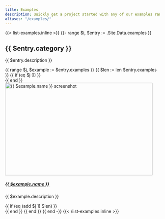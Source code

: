 ```yaml
---
title: Examples
description: Quickly get a project started with any of our examples ranging from using parts of the framework to custom components and layouts.
aliases: "/examples/"
---
```


{{< list-examples.inline >}}
{{- range $i, $entry := .Site.Data.examples }}
  <h2>{{ $entry.category }}</h2>
  <p>{{ $entry.description }}</p>
    {{ range $j, $example := $entry.examples }}
      {{ $len := len $entry.examples }}
      {{ if (eq $j 0) }}<div class="row">{{ end }}
        <div class="col-sm-6 col-md-4 col-xl-3 mb-3">
          <a href="/docs/{{ $.Site.Params.docs_version }}/examples/{{ $example.name | urlize }}/">
            <img class="img-thumbnail mb-3" srcset="/docs/{{ $.Site.Params.docs_version }}/assets/img/examples/{{ $example.name | urlize }}.png,
                                                    /docs/{{ $.Site.Params.docs_version }}/assets/img/examples/{{ $example.name | urlize }}@2x.png 2x"
                                            src="/docs/{{ $.Site.Params.docs_version }}/assets/img/examples/{{ $example.name | urlize }}.png" alt="{{ $example.name }} screenshot" width="480" height="300">
            <h5 class="mb-1">{{ $example.name }}</h5>
          </a>
          <p class="text-muted">{{ $example.description }}</p>
        </div>
      {{ if (eq (add $j 1) $len) }}</div>{{ end }}
    {{ end }}
{{ end -}}
{{< /list-examples.inline >}}
